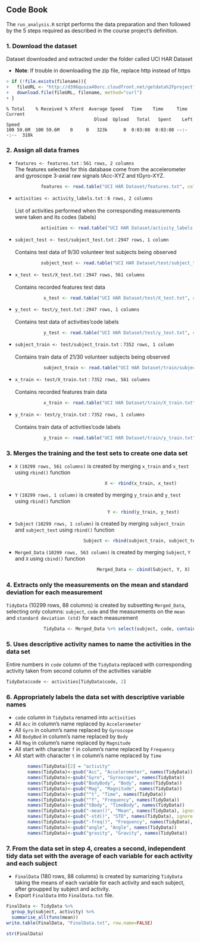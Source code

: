 ## Code Book

The `run_analysis.R` script performs the data preparation and then followed by the 5 steps required as described in the course project’s definition.

### 1.  Download the dataset
Dataset downloaded and extracted under the folder called UCI HAR Dataset

- **Note**: If trouble in downloading the zip file, replace http instead of https

```R
> if (!file.exists(filename)){
+   fileURL <- "http://d396qusza40orc.cloudfront.net/getdata%2Fprojectfiles%2FUCI%20HAR%20Dataset.zip"
+   download.file(fileURL, filename, method="curl")
+ }  
```
```
% Total    % Received % Xferd  Average Speed   Time    Time     Time  Current
                                 Dload  Upload   Total   Spent    Left  Speed
100 59.6M  100 59.6M    0     0   323k      0  0:03:08  0:03:08 --:--:--  318k 
```

### 2.  Assign all data frames
- `features <- features.txt` : `561 rows, 2 columns` <br/>
The features selected for this database come from the accelerometer and gyroscope 3-axial raw signals tAcc-XYZ and tGyro-XYZ.
```R
             features <- read.table("UCI HAR Dataset/features.txt", col.names = c("n","functions"))
```
- `activities <- activity_labels.txt` : `6 rows, 2 columns` <br/><br/>
List of activities performed when the corresponding measurements were taken and its codes (labels)<br/>
```R
             activities <- read.table("UCI HAR Dataset/activity_labels.txt", col.names = c("code", "activity"))
```
- `subject_test <- test/subject_test.txt` : `2947 rows, 1 column` <br/><br/>
Contains test data of 9/30 volunteer test subjects being observed<br/>
```R
             subject_test <- read.table("UCI HAR Dataset/test/subject_test.txt", col.names = "subject")
```
- `x_test <- test/X_test.txt` : `2947 rows, 561 columns` <br/><br/>
Contains recorded features test data<br/>
```R
              x_test <- read.table("UCI HAR Dataset/test/X_test.txt", col.names = features$functions)
```
- `y_test <- test/y_test.txt` : `2947 rows, 1 columns` <br/><br/>
Contains test data of activities’code labels<br/>
```R
              y_test <- read.table("UCI HAR Dataset/test/y_test.txt", col.names = "code")
```
- `subject_train <- test/subject_train.txt` : `7352 rows, 1 column` <br/><br/>
Contains train data of 21/30 volunteer subjects being observed<br/>
```R
              subject_train <- read.table("UCI HAR Dataset/train/subject_train.txt", col.names = "subject")
```          
- `x_train <- test/X_train.txt` : `7352 rows, 561 columns` <br/><br/>
Contains recorded features train data<br/>
```R
              x_train <- read.table("UCI HAR Dataset/train/X_train.txt", col.names = features$functions)
```        
- `y_train <- test/y_train.txt` : `7352 rows, 1 columns` <br/><br/>
Contains train data of activities’code labels<br/>
```R
              y_train <- read.table("UCI HAR Dataset/train/y_train.txt", col.names = "code")
```

### 3. Merges the training and the test sets to create one data set
 - `X` `(10299 rows, 561 columns)` is created by merging `x_train` and `x_test` using `rbind()` function
 ```R
                                      X <- rbind(x_train, x_test)
 ```
- `Y` `(10299 rows, 1 column)` is created by merging `y_train` and `y_test` using `rbind()` function
```R
                                      Y <- rbind(y_train, y_test)
```                                     
- `Subject` `(10299 rows, 1 column)` is created by merging `subject_train` and `subject_test` using `rbind()` function
```R
                             Subject <- rbind(subject_train, subject_test)
```
- `Merged_Data` `(10299 rows, 563 column)` is created by merging `Subject`, `Y` and `X` using `cbind()` function
```R
                                  Merged_Data <- cbind(Subject, Y, X)
```
### 4. Extracts only the measurements on the mean and standard deviation for each measurement
`TidyData` (10299 rows, 88 columns) is created by subsetting `Merged_Data`, selecting only columns: `subject`, `code` and the measurements on the `mean` and `standard deviation (std)` for each measurement

```R
              TidyData <- Merged_Data %>% select(subject, code, contains("mean"), contains("std"))
```
### 5. Uses descriptive activity names to name the activities in the data set
Entire numbers in `code` column of the `TidyData` replaced with corresponding activity taken from second column of the  activities variable
```R
TidyData$code <- activities[TidyData$code, 2]
```

### 6. Appropriately labels the data set with descriptive variable names
- `code` column in `TidyData` renamed into `activities`
- All `Acc` in column’s name replaced by `Accelerometer`
- All `Gyro` in column’s name replaced by `Gyroscope`
- All `BodyBod` in column’s name replaced by `Body`
- All `Mag` in column’s name replaced by `Magnitude`
- All start with character `f` in column’s name replaced by `Frequency`
- All start with character `t` in column’s name replaced by `Time`

```R
        names(TidyData)[2] = "activity"
        names(TidyData)<-gsub("Acc", "Accelerometer", names(TidyData))
        names(TidyData)<-gsub("Gyro", "Gyroscope", names(TidyData))
        names(TidyData)<-gsub("BodyBody", "Body", names(TidyData))
        names(TidyData)<-gsub("Mag", "Magnitude", names(TidyData))
        names(TidyData)<-gsub("^t", "Time", names(TidyData))
        names(TidyData)<-gsub("^f", "Frequency", names(TidyData))
        names(TidyData)<-gsub("tBody", "TimeBody", names(TidyData))
        names(TidyData)<-gsub("-mean()", "Mean", names(TidyData), ignore.case = TRUE)
        names(TidyData)<-gsub("-std()", "STD", names(TidyData), ignore.case = TRUE)
        names(TidyData)<-gsub("-freq()", "Frequency", names(TidyData), ignore.case = TRUE)
        names(TidyData)<-gsub("angle", "Angle", names(TidyData))
        names(TidyData)<-gsub("gravity", "Gravity", names(TidyData))
```

### 7. From the data set in step 4, creates a second, independent tidy data set with the average of each variable for each activity and each subject
- `FinalData` (180 rows, 88 columns) is created by sumarizing `TidyData` taking the means of each variable for each activity and each subject, after groupped by subject and activity.
- Export `FinalData` into `FinalData.txt` file.
```R
FinalData <- TidyData %>%
  group_by(subject, activity) %>%
  summarise_all(funs(mean))
write.table(FinalData, "FinalData.txt", row.name=FALSE)

str(FinalData)
```
